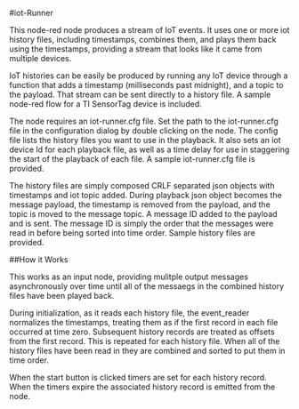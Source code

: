#iot-Runner

This node-red node produces a stream of IoT events. It uses one or more iot history files, including timestamps, combines them, and plays them back using the timestamps, providing a stream that looks like it came from multiple devices.

IoT histories can be easily be produced by running any IoT device through a function that adds a timestamp (milliseconds past midnight), and a topic to the payload. That stream can be sent directly to a history file. A sample node-red flow for a TI SensorTag device is included.

The node requires an iot-runner.cfg file. Set the path to the iot-runner.cfg file in the configuration dialog by double clicking on the node. The config file lists the history files you want to use in the playback. It also sets an iot device Id for each playback file, as well as a time delay for use in staggering the start of the playback of each file.  A sample iot-runner.cfg file is provided.

The history files are simply composed CRLF separated json objects with timestamps and iot topic added. During playback json object becomes the message payload, the timestamp is removed from the payload, and the topic is moved to the message topic. A message ID added to the payload and is sent. The message ID is simply the order that the messages were read in before being sorted into time order. Sample history files are provided.

##How it Works

This works as an input node, providing mulitple output messages asynchronously over time until all of the messaegs in the combined history files have been played back.

During initialization, as it reads each history file, the event_reader normalizes the timestamps, treating them as if the first record in each file occurred at time zero. Subsequent history records are treated as offsets from the first record. This is repeated for each history file. When all of the history files have been read in they are combined and sorted to put them in time order.

When the start button is clicked timers are set for each history record. When the timers expire the associated history record is emitted from the node.


